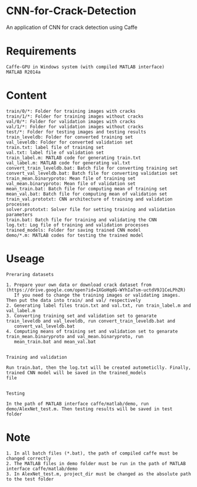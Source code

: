 # CNN-for-Crack-Detection
An application of CNN for crack detection using Caffe

# Requirements

    Caffe-GPU in Windows system (with compiled MATLAB interface)
    MATLAB R2014a

# Content

    train/0/*: Folder for training images with cracks
    train/1/*: Folder for training images without cracks
    val/0/*: Folder for validation images with cracks
    val/1/*: Folder for validation images without cracks
    test/*: Folder for testing images and testing results
    train_leveldb: Folder for converted training set
    val_leveldb: Folder for converted validation set
    train.txt: label file of training set
    val.txt: label file of validation set
    train_label.m: MATLAB code for generating train.txt
    val_label.m: MATLAB code for generating val.txt
    convert_train_leveldb.bat: Batch file for converting training set
    convert_val_leveldb.bat: Batch file for converting validation set
    train_mean.binaryproto: Mean file of training set
    val_mean.binaryproto: Mean file of validation set
    mean_train.bat: Batch file for computing mean of training set
    mean_val.bat: Batch file for computing mean of validation set
    train_val.prototxt: CNN architecture of training and validation processes
    solver.prototxt: Solver file for setting training and validation parameters
    train.bat: Batch file for training and validating the CNN
    log.txt: Log file of training and validation processes
    trained_models: Folder for saving trained CNN model
    demo/*.m: MATLAB codes for testing the trained model
    
# Useage
    
    Preraring datasets
    
    1. Prepare your own data or download crack dataset from (https://drive.google.com/open?id=1XGoHqdG-WYhIaTsm-uctdV9J1CeLPhZR)             
       If you need to change the training images or validating images. Then put the data into train/ and val/ respectively
    2. Generating label files train.txt and val.txt, run train_label.m and val_label.m
    3. Converting training set and validation set to genarate train_leveldb and val_leveldb, run convert_train_leveldb.bat and 
       convert_val_leveldb.bat
    4. Computing means of training set and validation set to genarate train_mean.binaryproto and val_mean.binaryproto, run 
       mean_train.bat and mean_val.bat
    
    
    Training and validation
    
    Run train.bat, then the log.txt will be created autometiclly. Finally, trained CNN model will be saved in the trained_models 
    file
    
    
    Testing
    
    In the path of MATLAB interface caffe/matlab/demo, run demo/AlexNet_test.m. Then testing results will be saved in test 
    folder
    
    

# Note
    1. In all batch files (*.bat), the path of compiled caffe must be changed correctly 
    2. The MATLAB files in demo folder must be run in the path of MATLAB interface caffe/matlab/demo
    3. In AlexNet_test.m, project_dir must be changed as the absolute path to the test folder
    


